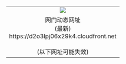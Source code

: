 ﻿<table>
  <tr></tr>
  <tr><td colspan=2 align=center><img src="https://d2o3lpj06x29k4.cloudfront.net/Up/oGate.jpg" /></td></tr>
  <tr><td colspan=2 align=center>网门动态网址<br/>(最新)
<br>https://d2o3lpj06x29k4.cloudfront.net
<br/><br/>(以下网址可能失效)
    </td>
  </tr>
</table>
